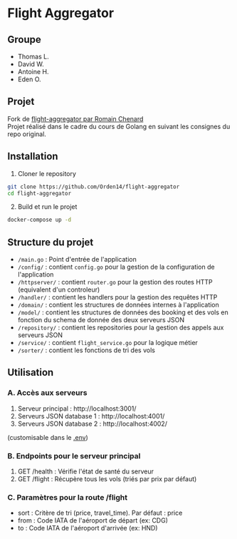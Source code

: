 # Flight Aggregator

## Groupe
- Thomas L.
- David W.
- Antoine H.
- Eden O.

## Projet

Fork de [flight-aggregator par Romain Chenard](https://github.com/RomainC75/flight-aggregator)  
Projet réalisé dans le cadre du cours de Golang en suivant les consignes du repo original.

## Installation

1. Cloner le repository
```bash
git clone https://github.com/Orden14/flight-aggregator
cd flight-aggregator
```

2. Build et run le projet
```bash
docker-compose up -d
```

## Structure du projet

- `/main.go` : Point d'entrée de l'application
- `/config/` : contient `config.go` pour la gestion de la configuration de l'application
- `/httpserver/` : contient `router.go` pour la gestion des routes HTTP (equivalent d'un controleur)
- `/handler/` : contient les handlers pour la gestion des requêtes HTTP
- `/domain/` : contient les structures de données internes à l'application
- `/model/` : contient les structures de données des booking et des vols en fonction du schema de donnée des deux serveurs JSON
- `/repository/` : contient les repositories pour la gestion des appels aux serveurs JSON
- `/service/` : contient `flight_service.go` pour la logique métier
- `/sorter/` : contient les fonctions de tri des vols

## Utilisation

### A. Accès aux serveurs

1. Serveur principal : http://localhost:3001/
2. Serveurs JSON database 1 : http://localhost:4001/
3. Serveurs JSON database 2 : http://localhost:4002/

(customisable dans le [.env](.env))

### B. Endpoints pour le serveur principal

1. GET /health : Vérifie l'état de santé du serveur
2. GET /flight : Récupère tous les vols (triés par prix par défaut)

### C. Paramètres pour la route /flight

- sort : Critère de tri (price, travel_time). Par défaut : price
- from : Code IATA de l'aéroport de départ (ex: CDG)
- to : Code IATA de l'aéroport d'arrivée (ex: HND)